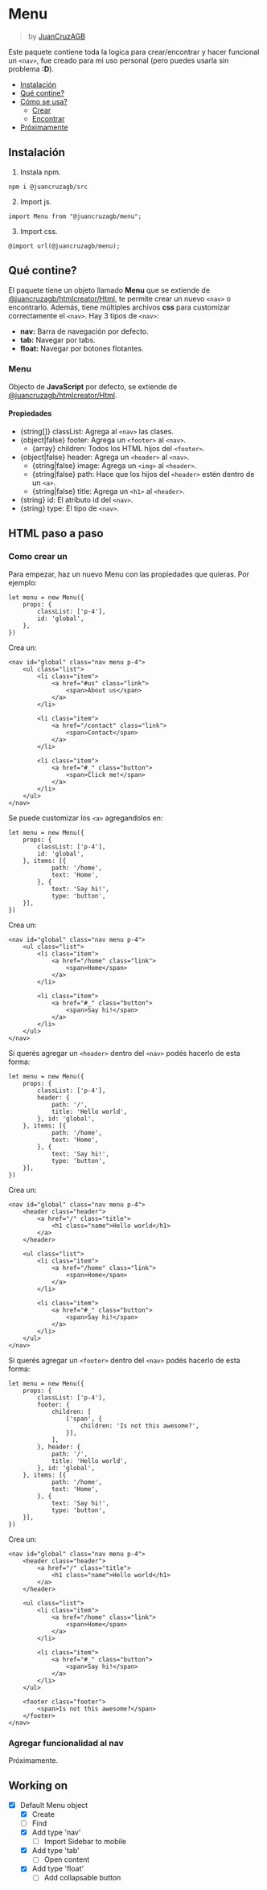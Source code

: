 # Menu
> by [JuanCruzAGB](https://github.com/JuanCruzAGB)

Este paquete contiene toda la logica para crear/encontrar y hacer funcional un `<nav>`, fue creado para mi uso personal (pero puedes usarla sin problema **:D**).

 - [Instalación](#instalación)
 - [Qué contine?](#qué-contiene)
 - [Cómo se usa?](#html-paso-a-paso)
    - [Crear](#como-crear-un-nav)
    - [Encontrar](#agregar-funcionalidad-al-nav)
 - [Próximamente](#working-on)

## Instalación
 1. Instala npm.
```
npm i @juancruzagb/src
```
 2. Import js.
```
import Menu from "@juancruzagb/menu";
```
 3. Import css.
```
@import url(@juancruzagb/menu);
```

## Qué contine?
El paquete tiene un objeto llamado **Menu** que se extiende de [@juancruzagb/htmlcreator/Html](https://www.npmjs.com/package/@juancruzagb/htmlcreator), te permite crear un nuevo `<nav>` o encontrarlo.
Además, tiene múltiples archivos **css** para customizar correctamente el `<nav>`.
Hay 3 tipos de `<nav>`:
 - **nav:** Barra de navegación por defecto.
 - **tab:** Navegar por tabs.
 - **float:** Navegar por botones flotantes.

### Menu
Objecto de **JavaScript** por defecto, se extiende de [@juancruzagb/htmlcreator/Html](https://www.npmjs.com/package/@juancruzagb/htmlcreator).

#### Propiedades
 - {string[]} classList: Agrega al `<nav>` las clases.
 - {object|false} footer: Agrega un `<footer>` al `<nav>`.
    - {array} children: Todos los HTML hijos del `<footer>`.
 - {object|false} header: Agrega un `<header>` al `<nav>`.
    - {string|false} image: Agrega un `<img>` al `<header>`.
    - {string|false} path: Hace que los hijos del `<header>` estén dentro de un `<a>`.
    - {string|false} title: Agrega un `<h1>` al `<header>`.
 - {string} id: El atributo id del `<nav>`.
 - {string} type: El tipo de `<nav>`.
## HTML paso a paso

### Como crear un <nav>
Para empezar, haz un nuevo  Menu con las propiedades que quieras. Por ejemplo:
```
let menu = new Menu({
    props: {
        classList: ['p-4'],
        id: 'global',
    },
})
```
Crea un:
```
<nav id="global" class="nav menu p-4">
    <ul class="list">
        <li class="item">
            <a href="#us" class="link">
                <span>About us</span>
            </a>
        </li>

        <li class="item">
            <a href="/contact" class="link">
                <span>Contact</span>
            </a>
        </li>

        <li class="item">
            <a href="#_" class="button">
                <span>Click me!</span>
            </a>
        </li>
    </ul>
</nav>
```

Se puede customizar los `<a>` agregandolos en:
```
let menu = new Menu({
    props: {
        classList: ['p-4'],
        id: 'global',
    }, items: [{
            path: '/home',
            text: 'Home',
        }, {
            text: 'Say hi!',
            type: 'button',
    }],
})
```
Crea un:
```
<nav id="global" class="nav menu p-4">
    <ul class="list">
        <li class="item">
            <a href="/home" class="link">
                <span>Home</span>
            </a>
        </li>

        <li class="item">
            <a href="#_" class="button">
                <span>Say hi!</span>
            </a>
        </li>
    </ul>
</nav>
```

Si querés agregar un `<header>` dentro del `<nav>` podés hacerlo de esta forma:
```
let menu = new Menu({
    props: {
        classList: ['p-4'],
        header: {
            path: '/',
            title: 'Hello world',
        }, id: 'global',
    }, items: [{
            path: '/home',
            text: 'Home',
        }, {
            text: 'Say hi!',
            type: 'button',
    }],
})
```
Crea un:
```
<nav id="global" class="nav menu p-4">
    <header class="header">
        <a href="/" class="title">
            <h1 class="name">Hello world</h1>
        </a>
    </header>

    <ul class="list">
        <li class="item">
            <a href="/home" class="link">
                <span>Home</span>
            </a>
        </li>

        <li class="item">
            <a href="#_" class="button">
                <span>Say hi!</span>
            </a>
        </li>
    </ul>
</nav>
```

Si querés agregar un `<footer>` dentro del `<nav>` podés hacerlo de esta forma:
```
let menu = new Menu({
    props: {
        classList: ['p-4'],
        footer: {
            children: [
                ['span', {
                    children: 'Is not this awesome?',
                }],
            ],
        }, header: {
            path: '/',
            title: 'Hello world',
        }, id: 'global',
    }, items: [{
            path: '/home',
            text: 'Home',
        }, {
            text: 'Say hi!',
            type: 'button',
    }],
})
```
Crea un:
```
<nav id="global" class="nav menu p-4">
    <header class="header">
        <a href="/" class="title">
            <h1 class="name">Hello world</h1>
        </a>
    </header>

    <ul class="list">
        <li class="item">
            <a href="/home" class="link">
                <span>Home</span>
            </a>
        </li>

        <li class="item">
            <a href="#_" class="button">
                <span>Say hi!</span>
            </a>
        </li>
    </ul>

    <footer class="footer">
        <span>Is not this awesome?</span>
    </footer>
</nav>
```

### Agregar funcionalidad al nav
Próximamente.

## Working on
 - [X] Default Menu object
     - [X] Create
     - [ ] Find
    - [X] Add type 'nav'
        - [ ] Import Sidebar to mobile
    - [X] Add type 'tab'
        - [ ] Open content
    - [X] Add type 'float'
        - [ ] Add collapsable button